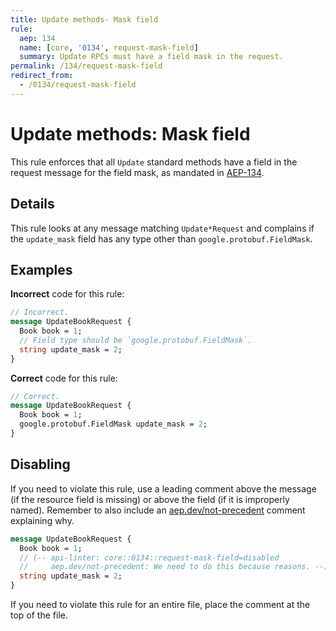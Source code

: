 ```yaml
---
title: Update methods- Mask field
rule:
  aep: 134
  name: [core, '0134', request-mask-field]
  summary: Update RPCs must have a field mask in the request.
permalink: /134/request-mask-field
redirect_from:
  - /0134/request-mask-field
---
```


# Update methods: Mask field

This rule enforces that all `Update` standard methods have a field in the
request message for the field mask, as mandated in [AEP-134][].

## Details

This rule looks at any message matching `Update*Request` and complains if
the `update_mask` field has any type other than `google.protobuf.FieldMask`.

## Examples

**Incorrect** code for this rule:

```proto
// Incorrect.
message UpdateBookRequest {
  Book book = 1;
  // Field type should be `google.protobuf.FieldMask`.
  string update_mask = 2;
}
```

**Correct** code for this rule:

```proto
// Correct.
message UpdateBookRequest {
  Book book = 1;
  google.protobuf.FieldMask update_mask = 2;
}
```

## Disabling

If you need to violate this rule, use a leading comment above the message (if
the resource field is missing) or above the field (if it is improperly named).
Remember to also include an [aep.dev/not-precedent][] comment explaining why.

```proto
message UpdateBookRequest {
  Book book = 1;
  // (-- api-linter: core::0134::request-mask-field=disabled
  //     aep.dev/not-precedent: We need to do this because reasons. --)
  string update_mask = 2;
}
```

If you need to violate this rule for an entire file, place the comment at the
top of the file.

[aep-134]: https://aep.dev/134
[aep.dev/not-precedent]: https://aep.dev/not-precedent
